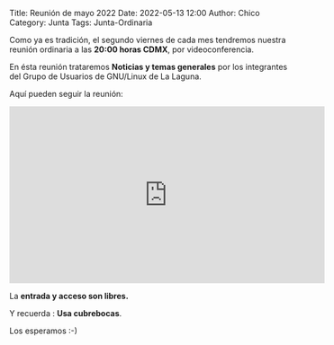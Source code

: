 Title: Reunión de mayo 2022
Date: 2022-05-13 12:00
Author: Chico
Category: Junta
Tags: Junta-Ordinaria

Como ya es tradición, el segundo viernes de cada mes tendremos nuestra reunión ordinaria a las __20:00 horas CDMX__, por videoconferencia.

En ésta reunión trataremos __Noticias y temas generales__ por los integrantes del Grupo de Usuarios de GNU/Linux de La Laguna.

Aquí pueden seguir la reunión:

<iframe width="560" height="315" src="https://www.youtube.com/embed/J4RAlAtmirI" title="YouTube video player" frameborder="0" allow="accelerometer; autoplay; clipboard-write; encrypted-media; gyroscope; picture-in-picture" allowfullscreen></iframe>

La __entrada y acceso son libres.__

Y recuerda :  __Usa cubrebocas__.

Los esperamos :-)
